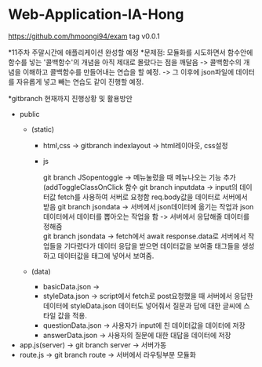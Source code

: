 # Web-Application-IA-Hong

https://github.com/hmoongi94/exam
tag v0.0.1

*11주차 주말시간에 애플리케이션 완성할 예정
*문제점: 모듈화를 시도하면서 함수안에 함수를 넣는 '콜백함수'의 개념을 아직 제대로 몰랐다는 점을 깨달음
-> 콜백함수의 개념을 이해하고 콜백함수를 만들어내는 연습을 할 예정.
-> 그 이후에 json파일에 데이터를 자유롭게 넣고 빼는 연습도 같이 진행할 예정.


*gitbranch 현재까지 진행상황 및 활용방안
- public
    - (static)
        - html,css → gitbranch indexlayout → html레이아웃, css설정
        - js
            
            git branch JSopentoggle → 메뉴눌렀을 때 메뉴나오는 기능 추가 (addToggleClassOnClick 함수
            git branch inputdata -> input의 데이터값 fetch를 사용하여 서버로 요청함 req.body값을 데이터로 서버에서 받음
            git branch jsondata -> 서버에서 json데이터에 옮기는 작업과 json데이터에서 데이터를 뽑아오는 작업을 함
                                  -> 서버에서 응답해줄 데이터를 정해줌         
            git branch jsondata  -> fetch에서 await response.data로 서버에서 작업들을 기다렸다가 데이터 응답을 받으면 데이터값을 보여줄 태그들을 생성하고 데이터값을 태그에 넣어서 보여줌.
            
    - (data) 
        - basicData.json ->
        - styleData.json -> script에서 fetch로 post요청했을 때 서버에서 응답한 데이터에 styleData.json 데이터도 넣어줘서
                            질문과 답에 대한 글씨에 스타일 값을 적용.
        - questionData.json -> 사용자가 input에 친 데이터값을 데이터에 저장
        - answerData.json -> 사용자의 질문에 대한 대답을 데이터에 저장
- app.js(server) → git branch server → 서버가동
- route.js -> git branch route -> 서버에서 라우팅부분 모듈화
